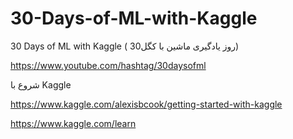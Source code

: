 # 30-Days-of-ML-with-Kaggle
30 Days of ML with Kaggle ( روز یادگیری ماشین با کگل30)

https://www.youtube.com/hashtag/30daysofml

شروع با Kaggle

https://www.kaggle.com/alexisbcook/getting-started-with-kaggle

https://www.kaggle.com/learn
